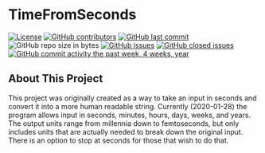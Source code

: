 # TimeFromSeconds
[![License](https://img.shields.io/github/license/chrisjudk/TimeFromSeconds-CLI.svg)](/LICENSE)
[![GitHub contributors](https://img.shields.io/github/contributors/chrisjudk/TimeFromSeconds-CLI.svg)](/../../graphs/contributors)
[![GitHub last commit](https://img.shields.io/github/last-commit/chrisjudk/TimeFromSeconds-CLI.svg)](/../../commits/master)
![GitHub repo size in bytes](https://img.shields.io/github/repo-size/chrisjudk/TimeFromSeconds-CLI.svg)
[![GitHub issues](https://img.shields.io/github/issues/chrisjudk/TimeFromSeconds-CLI.svg)](/../../issues)
[![GitHub closed issues](https://img.shields.io/github/issues-closed/chrisjudk/TimeFromSeconds-CLI.svg?colorB=red)](/../../issues?q=is%3Aissue+is%3Aclosed)
[![GitHub commit activity the past week, 4 weeks, year](https://img.shields.io/github/commit-activity/y/chrisjudk/TimeFromSeconds-CLI.svg)](/../../graphs/commit-activity)

## About This Project
This project was originally created as a way to take an input in seconds and convert it into a more human readable string. 
Currently (2020-01-28) the program allows input in seconds, minutes, hours, days, weeks, and years. 
The output units range from millennia down to femtoseconds, but only includes units that are actually needed to break down the original input.
There is an option to stop at seconds for those that wish to do that.
